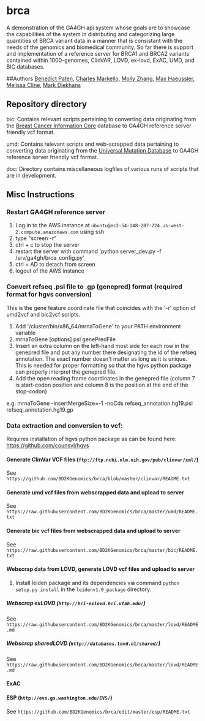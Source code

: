 # brca
A demonstration of the GA4GH api system whose goals are to showcase the capabilities of the system in distributing and categorizing large quantities of BRCA variant data in a manner that is consistant with the needs of the genomics and biomedical community. So far there is support and implementation of a reference server for BRCA1 and BRCA2 variants contained within 1000-genomes, ClinVAR, LOVD, ex-lovd, ExAC, UMD, and BIC databases.

##Authors
[Benedict Paten](https://github.com/benedictpaten/), [Charles Markello](https://github.com/cmarkello), [Molly Zhang](https://github.com/MollyZhang), [Max Haeussler](https://github.com/maximilianh), [Melissa Cline](https://github.com/melissacline), [Mark Diekhans](https://github.com/diekhans)

## Repository directory
  bic: Contains relevant scripts pertaining to converting data originating from the [Breast Cancer Information Core](https://research.nhgri.nih.gov/projects/bic/index.shtml) database to GA4GH reference server friendly vcf format.
  
  umd: Contains relevant scripts and web-scrapped data pertaining to converting data originating from the [Universal Mutation Database](http://www.umd.be/BRCA1/) to GA4GH reference server friendly vcf format.
  
  doc: Directory contains miscellaneous logfiles of various runs of scripts that are in development.

## Misc Instructions
### Restart GA4GH reference server
  1. Log in to the AWS instance at `ubuntu@ec2-54-148-207-224.us-west-2.compute.amazonaws.com` using ssh
  2. type "screen -r"
  3. ctrl + c to stop the server
  4. restart the server with command 'python server_dev.py -f /srv/ga4gh/brca_config.py'
  5. ctrl + AD to detach from screen
  6. logout of the AWS instance

### Convert refseq .psl file to .gp (genepred) format (required format for hgvs conversion)
  This is the gene feature coordinate file that coincides with the '-r' option of umd2vcf and bic2vcf scripts.
  
  1. Add '/cluster/bin/x86_64/mrnaToGene' to your PATH environment variable
  2. mrnaToGene [options] psl genePredFile
  3. Insert an extra column on the left-hand most side for each row in the genepred file and put any number there designating the id of the refseq annotation. The exact number doesn't matter as long as it is unique. This is needed for proper formatting so that the hgvs python package can properly interpret the genepred file.
  4. Add the open reading frame coordinates in the genepred file (column 7 is start-codon position and column 8 is the position at the end of the stop-codon)

  e.g. mrnaToGene -insertMergeSize=-1 -noCds refseq_annotation.hg19.psl refseq_annotation.hg19.gp

### Data extraction and conversion to vcf:
  Requires installation of hgvs python package as can be found here: https://github.com/counsyl/hgvs
  
#### Generate ClinVar VCF files (`ftp://ftp.ncbi.nlm.nih.gov/pub/clinvar/xml/`)
See `https://github.com/BD2KGenomics/brca/blob/master/clinvar/README.txt`

#### Generate umd vcf files from webscrapped data and upload to server
See `https://raw.githubusercontent.com/BD2KGenomics/brca/master/umd/README.txt`

#### Generate bic vcf files from webscrapped data and upload to server
See `https://raw.githubusercontent.com/BD2KGenomics/brca/master/bic/README.txt`
 
#### Webscrap data from LOVD, generate LOVD vcf files and upload to server
  1. Install leiden package and its dependencies via command `python setup.py install` in the `leidenv1.0_package` directory.

##### Webscrap exLOVD (`http://hci-exlovd.hci.utah.edu/`) 
See `https://raw.githubusercontent.com/BD2KGenomics/brca/master/lovd/README.md`

##### Webscrap sharedLOVD (`http://databases.lovd.nl/shared/`)
See `https://raw.githubusercontent.com/BD2KGenomics/brca/master/lovd/README.md`

#### ExAC

#### ESP (`http://evs.gs.washington.edu/EVS/`)
See `https://github.com/BD2KGenomics/brca/edit/master/esp/README.txt`


